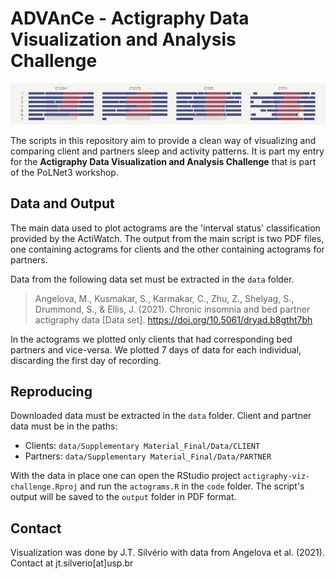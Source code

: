 # ADVAnCe - Actigraphy Data Visualization and Analysis Challenge

![actigraphy plot](viz.png)

The scripts in this repository aim to provide a clean way of visualizing and comparing client and partners sleep and activity patterns. It is part my entry for the **Actigraphy Data Visualization and Analysis Challenge** that is part of the PoLNet3 workshop.

## Data and Output

The main data used to plot actograms are the 'interval status' classification provided by the ActiWatch. The output from the main script is two PDF files, one containing actograms for clients and the other containing actograms for partners.

Data from the following data set must be extracted in the `data` folder. 

> Angelova, M., Kusmakar, S., Karmakar, C., Zhu, Z., Shelyag, S., Drummond, S., & Ellis, J. (2021). Chronic insomnia and bed partner actigraphy data [Data set]. https://doi.org/10.5061/dryad.b8gtht7bh

In the actograms we plotted only clients that had corresponding bed partners and vice-versa. We plotted 7 days of data for each individual, discarding the first day of recording. 


## Reproducing

Downloaded data must be extracted in the `data` folder.  Client and partner data must be in the paths:

- Clients: `data/Supplementary Material_Final/Data/CLIENT`
- Partners: `data/Supplementary Material_Final/Data/PARTNER`

With the data in place one can open the RStudio project `actigraphy-viz-challenge.Rproj` and run the `actograms.R` in the `code` folder. The script's output will be saved to the `output` folder in PDF format. 

## Contact

Visualization was done by J.T. Silvério with data from Angelova et al. (2021). Contact at jt.silverio[at]usp.br
